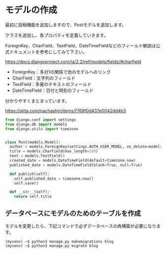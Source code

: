 
# モデルの作成

最初に投稿機能を追加しますので、Postモデルを追加します。

クラスを追加し、各プロパティを定義していきます。

ForeignKey、CharField、TextField、DateTimeFieldなどのフィールド解説は公式ドキュメントを参考にしてみて下さい。

https://docs.djangoproject.com/ja/2.2/ref/models/fields/#charfield

* ForeignKey：多対1の関係で他のモデルへのリンク
* CharField：文字列のフィールド
* TextField：多量のテキストのフィールド
* DateTimeField：日付と時刻のフィールド

分かりやすくまとまっています。

https://qiita.com/nachashin/items/f768f0d437e0042dd4b3

```python
from django.conf import settings
from django.db import models
from django.utils import timezone


class Post(models.Model):
  author = models.ForeignKey(settings.AUTH_USER_MODEL, on_delete=models.CASCADE)
  title = models.CharField(max_length=200)
  text = models.TextField()
  created_date = models.DateTimeField(default=timezone.now)
  published_date = models.DateTimeField(blank=True, null=True)

  def publish(self):
    self.published_date = timezone.now()
    self.save()

  def __str__(self):
    return self.title
```

## データベースにモデルのためのテーブルを作成

モデルを変更したら、下記コマンドで必ずデータベースの再構築が必要になります。

```
(myvenv) ~$ python3 manage.py makemigrations blog
(myvenv) ~$ python3 manage.py migrate blog
```
